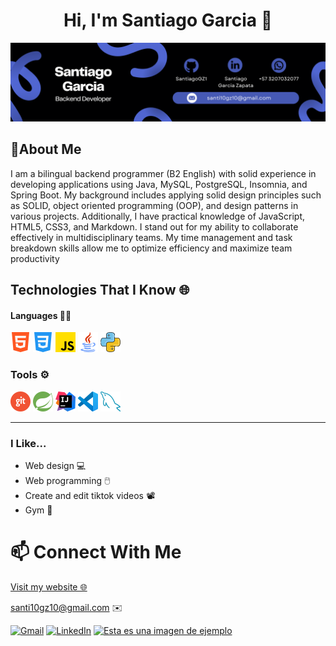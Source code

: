 <h1 align="center">Hi, I'm Santiago Garcia 👋</h1>


![Banner](images/santiagoBanner1.png)

## 📝About Me

I am a bilingual backend programmer (B2 English) with solid experience in developing applications using Java, MySQL, PostgreSQL, Insomnia, and Spring Boot. My background includes applying solid design principles such as SOLID, object oriented programming (OOP), and design patterns in various projects. Additionally, I have practical knowledge of JavaScript, HTML5, CSS3, and Markdown. I stand out for my ability to collaborate effectively in multidisciplinary teams. My time management and task breakdown skills allow me to optimize efficiency and maximize team productivity


## Technologies That I Know 🌐

#### Languages 🧑‍💻

![html](images/html.png)
![css](images/css-3.png)
![JS](images/js.png)
![java](images/java32.png)
![python](images/piton2.png)

### Tools ⚙️

![git](images/git.png)
![Spring](images/spring-icon-32.png)
![IntellijIDEA](images/IntelliJ_IDEA_Icon32.png)
![vscode](images/vscode.png)
![mysql](images/base-de-datos.png)

---
### I Like...
- Web design 💻
- Web programming 🖱️
- Create and edit tiktok videos 📽️
- Gym 🏃

# 📫 Connect With Me
[Visit my website 🌐](https://orange-river-011e34910.5.azurestaticapps.net/)

santi10gz10@gmail.com ✉️

[![Gmail](https://img.shields.io/badge/Gmail-D14836?style=for-the-badge&logo=gmail&logoColor=white)](mailto:santi10gz10@gmail.com)
[![LinkedIn](https://img.shields.io/badge/linkedin-%230077B5.svg?style=for-the-badge&logo=linkedin&logoColor=white)](https://www.linkedin.com/in/santiago-garcia-backendtech/)
[![Esta es una imagen de ejemplo](https://img.shields.io/badge/TikTok-000000?style=for-the-badge&logo=tiktok&logoColor=white)](https://www.tiktok.com/@programacion0xp?_t=8ixHbsqwXnq&_r=1)
